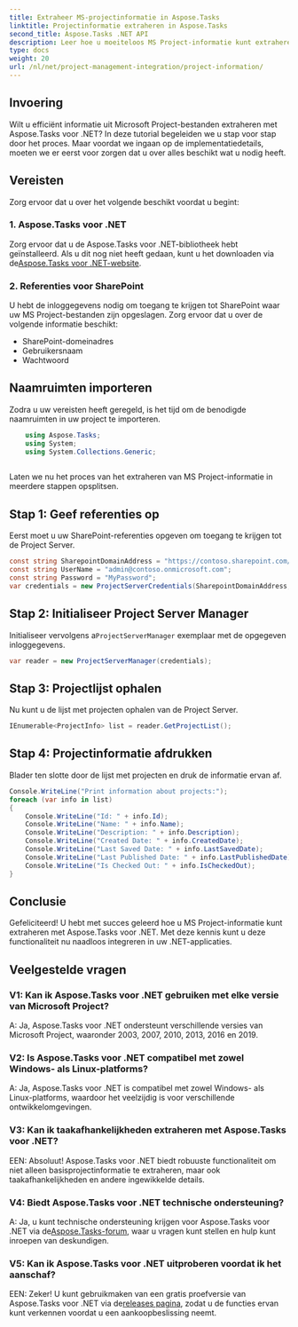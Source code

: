 ```yaml
---
title: Extraheer MS-projectinformatie in Aspose.Tasks
linktitle: Projectinformatie extraheren in Aspose.Tasks
second_title: Aspose.Tasks .NET API
description: Leer hoe u moeiteloos MS Project-informatie kunt extraheren met Aspose.Tasks voor .NET. Duik in onze uitgebreide tutorial.
type: docs
weight: 20
url: /nl/net/project-management-integration/project-information/
---
```

## Invoering
Wilt u efficiënt informatie uit Microsoft Project-bestanden extraheren met Aspose.Tasks voor .NET? In deze tutorial begeleiden we u stap voor stap door het proces. Maar voordat we ingaan op de implementatiedetails, moeten we er eerst voor zorgen dat u over alles beschikt wat u nodig heeft.
## Vereisten
Zorg ervoor dat u over het volgende beschikt voordat u begint:
### 1. Aspose.Tasks voor .NET
 Zorg ervoor dat u de Aspose.Tasks voor .NET-bibliotheek hebt geïnstalleerd. Als u dit nog niet heeft gedaan, kunt u het downloaden via de[Aspose.Tasks voor .NET-website](https://releases.aspose.com/tasks/net/).
### 2. Referenties voor SharePoint
U hebt de inloggegevens nodig om toegang te krijgen tot SharePoint waar uw MS Project-bestanden zijn opgeslagen. Zorg ervoor dat u over de volgende informatie beschikt:
- SharePoint-domeinadres
- Gebruikersnaam
- Wachtwoord
## Naamruimten importeren
Zodra u uw vereisten heeft geregeld, is het tijd om de benodigde naamruimten in uw project te importeren.
```csharp
    using Aspose.Tasks;
    using System;
    using System.Collections.Generic;
    
```
Laten we nu het proces van het extraheren van MS Project-informatie in meerdere stappen opsplitsen.
## Stap 1: Geef referenties op
Eerst moet u uw SharePoint-referenties opgeven om toegang te krijgen tot de Project Server.
```csharp
const string SharepointDomainAddress = "https://contoso.sharepoint.com/sites/pwa";
const string UserName = "admin@contoso.onmicrosoft.com";
const string Password = "MyPassword";
var credentials = new ProjectServerCredentials(SharepointDomainAddress, UserName, Password);
```
## Stap 2: Initialiseer Project Server Manager
 Initialiseer vervolgens a`ProjectServerManager` exemplaar met de opgegeven inloggegevens.
```csharp
var reader = new ProjectServerManager(credentials);
```
## Stap 3: Projectlijst ophalen
Nu kunt u de lijst met projecten ophalen van de Project Server.
```csharp
IEnumerable<ProjectInfo> list = reader.GetProjectList();
```
## Stap 4: Projectinformatie afdrukken
Blader ten slotte door de lijst met projecten en druk de informatie ervan af.
```csharp
Console.WriteLine("Print information about projects:");
foreach (var info in list)
{
    Console.WriteLine("Id: " + info.Id);
    Console.WriteLine("Name: " + info.Name);
    Console.WriteLine("Description: " + info.Description);
    Console.WriteLine("Created Date: " + info.CreatedDate);
    Console.WriteLine("Last Saved Date: " + info.LastSavedDate);
    Console.WriteLine("Last Published Date: " + info.LastPublishedDate);
    Console.WriteLine("Is Checked Out: " + info.IsCheckedOut);
}
```
## Conclusie
Gefeliciteerd! U hebt met succes geleerd hoe u MS Project-informatie kunt extraheren met Aspose.Tasks voor .NET. Met deze kennis kunt u deze functionaliteit nu naadloos integreren in uw .NET-applicaties.
## Veelgestelde vragen
### V1: Kan ik Aspose.Tasks voor .NET gebruiken met elke versie van Microsoft Project?
A: Ja, Aspose.Tasks voor .NET ondersteunt verschillende versies van Microsoft Project, waaronder 2003, 2007, 2010, 2013, 2016 en 2019.
### V2: Is Aspose.Tasks voor .NET compatibel met zowel Windows- als Linux-platforms?
A: Ja, Aspose.Tasks voor .NET is compatibel met zowel Windows- als Linux-platforms, waardoor het veelzijdig is voor verschillende ontwikkelomgevingen.
### V3: Kan ik taakafhankelijkheden extraheren met Aspose.Tasks voor .NET?
EEN: Absoluut! Aspose.Tasks voor .NET biedt robuuste functionaliteit om niet alleen basisprojectinformatie te extraheren, maar ook taakafhankelijkheden en andere ingewikkelde details.
### V4: Biedt Aspose.Tasks voor .NET technische ondersteuning?
 A: Ja, u kunt technische ondersteuning krijgen voor Aspose.Tasks voor .NET via de[Aspose.Tasks-forum](https://forum.aspose.com/c/tasks/15), waar u vragen kunt stellen en hulp kunt inroepen van deskundigen.
### V5: Kan ik Aspose.Tasks voor .NET uitproberen voordat ik het aanschaf?
 EEN: Zeker! U kunt gebruikmaken van een gratis proefversie van Aspose.Tasks voor .NET via de[releases pagina](https://releases.aspose.com/), zodat u de functies ervan kunt verkennen voordat u een aankoopbeslissing neemt.